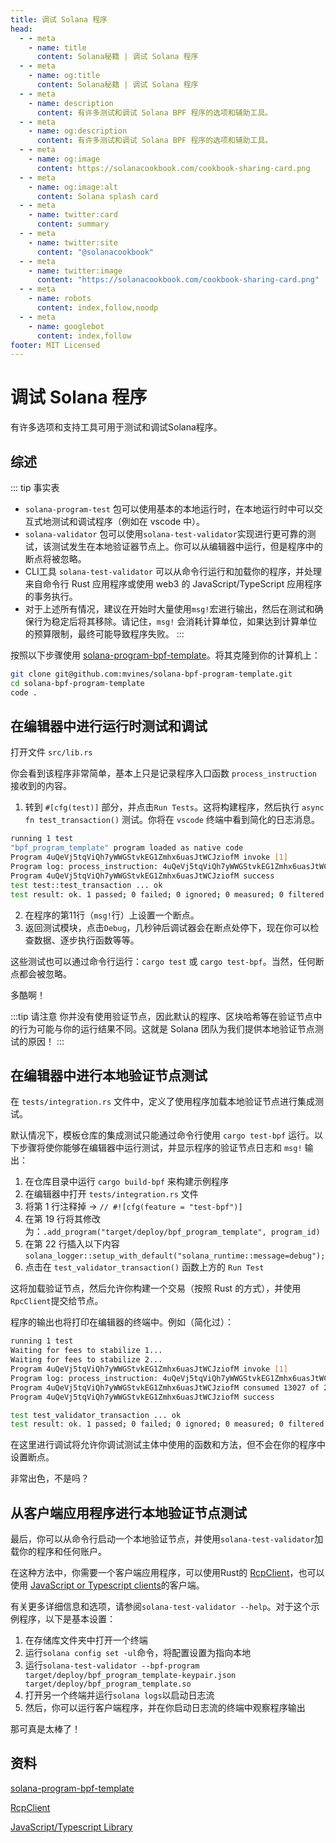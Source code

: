 ```yaml
---
title: 调试 Solana 程序
head:
  - - meta
    - name: title
      content: Solana秘籍 | 调试 Solana 程序
  - - meta
    - name: og:title
      content: Solana秘籍 | 调试 Solana 程序
  - - meta
    - name: description
      content: 有许多测试和调试 Solana BPF 程序的选项和辅助工具。
  - - meta
    - name: og:description
      content: 有许多测试和调试 Solana BPF 程序的选项和辅助工具。
  - - meta
    - name: og:image
      content: https://solanacookbook.com/cookbook-sharing-card.png
  - - meta
    - name: og:image:alt
      content: Solana splash card
  - - meta
    - name: twitter:card
      content: summary
  - - meta
    - name: twitter:site
      content: "@solanacookbook"
  - - meta
    - name: twitter:image
      content: "https://solanacookbook.com/cookbook-sharing-card.png"
  - - meta
    - name: robots
      content: index,follow,noodp
  - - meta
    - name: googlebot
      content: index,follow
footer: MIT Licensed
---
```


# 调试 Solana 程序

有许多选项和支持工具可用于测试和调试Solana程序。

## 综述

::: tip 事实表 
- `solana-program-test`  包可以使用基本的本地运行时，在本地运行时中可以交互式地测试和调试程序（例如在 vscode 中）。
- `solana-validator` 包可以使用`solana-test-validator`实现进行更可靠的测试，该测试发生在本地验证器节点上。你可以从编辑器中运行，但是程序中的断点将被忽略。
- CLI工具 `solana-test-validator` 可以从命令行运行和加载你的程序，并处理来自命令行 Rust 应用程序或使用 web3 的 JavaScript/TypeScript 应用程序的事务执行。 
- 对于上述所有情况，建议在开始时大量使用`msg!`宏进行输出，然后在测试和确保行为稳定后将其移除。请记住，`msg!` 会消耗计算单位，如果达到计算单位的预算限制，最终可能导致程序失败。
:::

按照以下步骤使用 [solana-program-bpf-template](#resources)。将其克隆到你的计算机上：
```bash
git clone git@github.com:mvines/solana-bpf-program-template.git
cd solana-bpf-program-template
code .
```
## 在编辑器中进行运行时测试和调试

打开文件 `src/lib.rs`

你会看到该程序非常简单，基本上只是记录程序入口函数 `process_instruction` 接收到的内容。

1. 转到 `#[cfg(test)]` 部分，并点击`Run Tests`。这将构建程序，然后执行 `async fn test_transaction()` 测试。你将在 `vscode` 终端中看到简化的日志消息。
```bash
running 1 test
"bpf_program_template" program loaded as native code
Program 4uQeVj5tqViQh7yWWGStvkEG1Zmhx6uasJtWCJziofM invoke [1]
Program log: process_instruction: 4uQeVj5tqViQh7yWWGStvkEG1Zmhx6uasJtWCJziofM: 1 accounts, data=[1, 2, 3]
Program 4uQeVj5tqViQh7yWWGStvkEG1Zmhx6uasJtWCJziofM success
test test::test_transaction ... ok
test result: ok. 1 passed; 0 failed; 0 ignored; 0 measured; 0 filtered out; finished in 33.41s
```
2. 在程序的第11行（`msg!`行）上设置一个断点。
3. 返回测试模块，点击`Debug`，几秒钟后调试器会在断点处停下，现在你可以检查数据、逐步执行函数等等。

这些测试也可以通过命令行运行：`cargo test` 或 `cargo test-bpf`。当然，任何断点都会被忽略。

多酷啊！

:::tip 请注意
你并没有使用验证节点，因此默认的程序、区块哈希等在验证节点中的行为可能与你的运行结果不同。这就是 Solana 团队为我们提供本地验证节点测试的原因！
:::


## 在编辑器中进行本地验证节点测试

在 `tests/integration.rs` 文件中，定义了使用程序加载本地验证节点进行集成测试。

默认情况下，模板仓库的集成测试只能通过命令行使用 `cargo test-bpf` 运行。以下步骤将使你能够在编辑器中运行测试，并显示程序的验证节点日志和 `msg!` 输出：

1. 在仓库目录中运行 `cargo build-bpf` 来构建示例程序
2. 在编辑器中打开 `tests/integration.rs` 文件
3. 将第 1 行注释掉 -> `// #![cfg(feature = "test-bpf")]`
4. 在第 19 行将其修改为：`.add_program("target/deploy/bpf_program_template", program_id)`
5. 在第 22 行插入以下内容`solana_logger::setup_with_default("solana_runtime::message=debug");`
6. 点击在 `test_validator_transaction()` 函数上方的 `Run Test`


这将加载验证节点，然后允许你构建一个交易（按照 Rust 的方式），并使用`RpcClient`提交给节点。

程序的输出也将打印在编辑器的终端中。例如（简化过）：
```bash
running 1 test
Waiting for fees to stabilize 1...
Waiting for fees to stabilize 2...
Program 4uQeVj5tqViQh7yWWGStvkEG1Zmhx6uasJtWCJziofM invoke [1]
Program log: process_instruction: 4uQeVj5tqViQh7yWWGStvkEG1Zmhx6uasJtWCJziofM: 1 accounts, data=[1, 2, 3]
Program 4uQeVj5tqViQh7yWWGStvkEG1Zmhx6uasJtWCJziofM consumed 13027 of 200000 compute units
Program 4uQeVj5tqViQh7yWWGStvkEG1Zmhx6uasJtWCJziofM success

test test_validator_transaction ... ok
test result: ok. 1 passed; 0 failed; 0 ignored; 0 measured; 0 filtered out; finished in 6.40s
```
在这里进行调试将允许你调试测试主体中使用的函数和方法，但不会在你的程序中设置断点。

非常出色，不是吗？

## 从客户端应用程序进行本地验证节点测试
最后，你可以从命令行启动一个本地验证节点，并使用`solana-test-validator`加载你的程序和任何账户。

在这种方法中，你需要一个客户端应用程序，可以使用Rust的 [RcpClient](#resources)，也可以使用
[JavaScript or Typescript clients](#resources)的客户端。

有关更多详细信息和选项，请参阅`solana-test-validator --help`。对于这个示例程序，以下是基本设置：

1. 在存储库文件夹中打开一个终端
2. 运行`solana config set -ul`命令，将配置设置为指向本地
3. 运行`solana-test-validator --bpf-program target/deploy/bpf_program_template-keypair.json target/deploy/bpf_program_template.so`
4. 打开另一个终端并运行`solana logs`以启动日志流
5. 然后，你可以运行客户端程序，并在你启动日志流的终端中观察程序输出

那可真是太棒了！

## 资料
[solana-program-bpf-template](https://github.com/mvines/solana-bpf-program-template)

[RcpClient](https://docs.rs/solana-client/latest/solana_client/rpc_client/struct.RpcClient.html)

[JavaScript/Typescript Library](https://solana-labs.github.io/solana-web3.js/)
